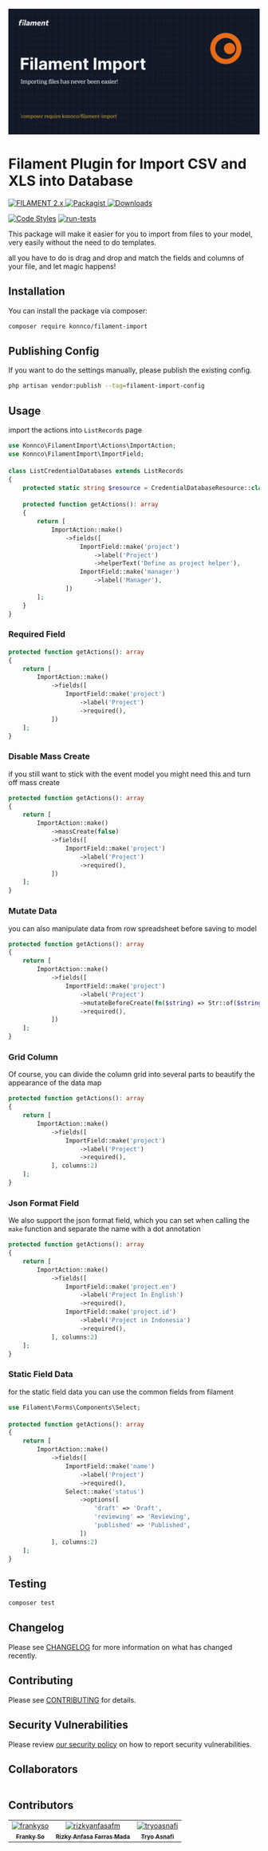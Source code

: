 ![Screenshot of Login](./art/screenshot.png)

# Filament Plugin for Import CSV and XLS into Database

<a href="https://filamentadmin.com/docs/2.x/admin/installation">
    <img alt="FILAMENT 2.x" src="https://img.shields.io/badge/FILAMENT-2.x-EBB304">
</a>
<a href="https://packagist.org/packages/konnco/filament-import">
    <img alt="Packagist" src="https://img.shields.io/packagist/v/konnco/filament-import.svg?logo=packagist">
</a>
<a href="https://packagist.org/packages/konnco/filament-import">
    <img alt="Downloads" src="https://img.shields.io/packagist/dt/konnco/filament-import.svg" >
</a>

[![Code Styles](https://github.com/konnco/filament-import/actions/workflows/php-cs-fixer.yml/badge.svg)](https://github.com/konnco/filament-import/actions/workflows/php-cs-fixer.yml)
[![run-tests](https://github.com/konnco/filament-import/actions/workflows/run-tests.yml/badge.svg)](https://github.com/konnco/filament-import/actions/workflows/run-tests.yml)

This package will make it easier for you to import from files to your model, very easily without the need to do templates.

all you have to do is drag and drop and match the fields and columns of your file, and let magic happens!

## Installation

You can install the package via composer:

```bash
composer require konnco/filament-import
```

## Publishing Config

If you want to do the settings manually, please publish the existing config.

```bash
php artisan vendor:publish --tag=filament-import-config
```

## Usage

import the actions into `ListRecords` page

```php
use Konnco\FilamentImport\Actions\ImportAction;
use Konnco\FilamentImport\ImportField;

class ListCredentialDatabases extends ListRecords
{
    protected static string $resource = CredentialDatabaseResource::class;

    protected function getActions(): array
    {
        return [
            ImportAction::make()
                ->fields([
                    ImportField::make('project')
                        ->label('Project')
                        ->helperText('Define as project helper'),
                    ImportField::make('manager')
                        ->label('Manager'),
                ])
        ];
    }
}
```
### Required Field
```php
protected function getActions(): array
{
    return [
        ImportAction::make()
            ->fields([
                ImportField::make('project')
                    ->label('Project')
                    ->required(),
            ])
    ];
}
```

### Disable Mass Create
if you still want to stick with the event model you might need this and turn off mass create
```php
protected function getActions(): array
{
    return [
        ImportAction::make()
            ->massCreate(false)
            ->fields([
                ImportField::make('project')
                    ->label('Project')
                    ->required(),
            ])
    ];
}
```

### Mutate Data
you can also manipulate data from row spreadsheet before saving to model
```php
protected function getActions(): array
{
    return [
        ImportAction::make()
            ->fields([
                ImportField::make('project')
                    ->label('Project')
                    ->mutateBeforeCreate(fn($string) => Str::of($string)->camelCase())
                    ->required(),
            ])
    ];
}
```

### Grid Column
Of course, you can divide the column grid into several parts to beautify the appearance of the data map
```php
protected function getActions(): array
{
    return [
        ImportAction::make()
            ->fields([
                ImportField::make('project')
                    ->label('Project')
                    ->required(),
            ], columns:2)
    ];
}
```

### Json Format Field
We also support the json format field, which you can set when calling the `make` function and separate the name with a dot annotation

```php
protected function getActions(): array
{
    return [
        ImportAction::make()
            ->fields([
                ImportField::make('project.en')
                    ->label('Project In English')
                    ->required(),
                ImportField::make('project.id')
                    ->label('Project in Indonesia')
                    ->required(),
            ], columns:2)
    ];
}
```

### Static Field Data
for the static field data you can use the common fields from filament

```php
use Filament\Forms\Components\Select;

protected function getActions(): array
{
    return [
        ImportAction::make()
            ->fields([
                ImportField::make('name')
                    ->label('Project')
                    ->required(),
                Select::make('status')
                    ->options([
                        'draft' => 'Draft',
                        'reviewing' => 'Reviewing',
                        'published' => 'Published',
                    ])
            ], columns:2)
    ];
}
```


## Testing

```bash
composer test
```

## Changelog

Please see [CHANGELOG](CHANGELOG.md) for more information on what has changed recently.

## Contributing

Please see [CONTRIBUTING](https://github.com/konnco/.github/blob/main/CONTRIBUTING.md) for details.

## Security Vulnerabilities

Please review [our security policy](../../security/policy) on how to report security vulnerabilities.

## Collaborators

<!-- readme: collaborators -start -->
<table>
</table>
<!-- readme: collaborators -end -->

## Contributors

<!-- readme: contributors -start -->
<table>
<tr>
    <td align="center">
        <a href="https://github.com/frankyso">
            <img src="https://avatars.githubusercontent.com/u/5705520?v=4" width="100;" alt="frankyso"/>
            <br />
            <sub><b>Franky So</b></sub>
        </a>
    </td>
    <td align="center">
        <a href="https://github.com/rizkyanfasafm">
            <img src="https://avatars.githubusercontent.com/u/24226461?v=4" width="100;" alt="rizkyanfasafm"/>
            <br />
            <sub><b>Rizky Anfasa Farras Mada</b></sub>
        </a>
    </td>
    <td align="center">
        <a href="https://github.com/tryoasnafi">
            <img src="https://avatars.githubusercontent.com/u/61939827?v=4" width="100;" alt="tryoasnafi"/>
            <br />
            <sub><b>Tryo Asnafi</b></sub>
        </a>
    </td></tr>
</table>
<!-- readme: contributors -end -->
